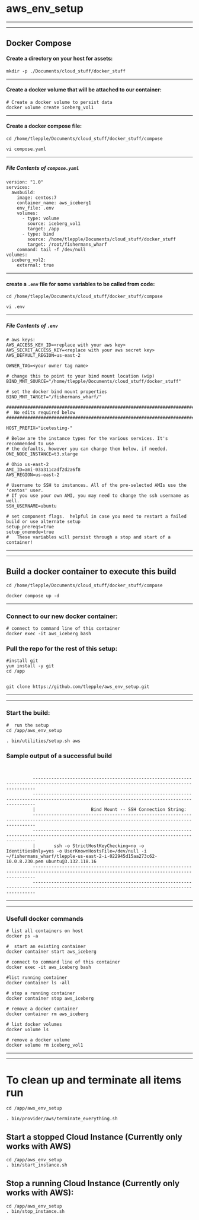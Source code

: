 # aws_env_setup

---
---
##  Docker Compose 

####  Create a directory on your host for assets:

```
mkdir -p ./Documents/cloud_stuff/docker_stuff
```
---

####  Create a docker volume that will be attached to our container:

```
# Create a docker volume to persist data
docker volume create iceberg_vol1
```
---

####  Create a docker compose file:

```
cd /home/tlepple/Documents/cloud_stuff/docker_stuff/compose

vi compose.yaml
```
---


#####  File Contents of `compose.yaml`

```
version: "1.0"
services:
  awsbuild:
    image: centos:7
    container_name: aws_iceberg1
    env_file: .env
    volumes:
      - type: volume
        source: iceberg_vol1
        target: /app
      - type: bind
        source: /home/tlepple/Documents/cloud_stuff/docker_stuff
        target: /root/fishermans_wharf
    command: tail -f /dev/null
volumes:
  iceberg_vol2:
    external: true
```
---

####  create a `.env` file for some variables to be called from code:

```
cd /home/tlepple/Documents/cloud_stuff/docker_stuff/compose

vi .env

```
---

#####  File Contents of `.env`

```
# aws keys:
AWS_ACCESS_KEY_ID=<replace with your aws key>
AWS_SECRET_ACCESS_KEY=<replace with your aws secret key>
AWS_DEFAULT_REGION=us-east-2

OWNER_TAG=<your owner tag name>

# change this to point to your bind mount location (wip)
BIND_MNT_SOURCE="/home/tlepple/Documents/cloud_stuff/docker_stuff"

# set the docker bind mount properties
BIND_MNT_TARGET="/fishermans_wharf/"

###############################################################################
#  No edits required below
###############################################################################

HOST_PREFIX="icetesting-"

# Below are the instance types for the various services. It's recommended to use
# the defaults, however you can change them below, if needed.
ONE_NODE_INSTANCE=t3.xlarge

# Ohio us-east-2
AMI_ID=ami-03a311cadf2d2a6f8
AWS_REGION=us-east-2

# Username to SSH to instances. All of the pre-selected AMIs use the 'centos' user.
# If you use your own AMI, you may need to change the ssh username as well.
SSH_USERNAME=ubuntu

# set component flags.  helpful in case you need to restart a failed build or use alternate setup
setup_prereqs=true
setup_onenode=true
#   These variables will persist through a stop and start of a container!
```
---
---


## Build a docker container to execute this build

```
cd /home/tlepple/Documents/cloud_stuff/docker_stuff/compose

docker compose up -d
```

---

###  Connect to our new docker container:

```
# connect to command line of this container
docker exec -it aws_iceberg bash
```


### Pull the repo for the rest of this setup:

```
#install git
yum install -y git
cd /app    


git clone https://github.com/tlepple/aws_env_setup.git

```
---
---

### Start the build:

```
#  run the setup
cd /app/aws_env_setup

. bin/utilities/setup.sh aws

```


### Sample output of a successful build


```


          ---------------------------------------------------------------------------------------------------------------------------------------------
          ---------------------------------------------------------------------------------------------------------------------------------------------
          |                  	Bind Mount -- SSH Connection String:                                                                                                            
          ---------------------------------------------------------------------------------------------------------------------------------------------
          ---------------------------------------------------------------------------------------------------------------------------------------------
          |       ssh -o StrictHostKeyChecking=no -o IdentitiesOnly=yes -o UserKnownHostsFile=/dev/null -i ~/fishermans_wharf/tlepple-us-east-2-i-022945d15aa273c62-10.0.8.230.pem ubuntu@3.132.118.16          
          ---------------------------------------------------------------------------------------------------------------------------------------------
          ---------------------------------------------------------------------------------------------------------------------------------------------
```

---
---

### Usefull docker commands

```
# list all containers on host
docker ps -a

#  start an existing container
docker container start aws_iceberg

# connect to command line of this container
docker exec -it aws_iceberg bash

#list running container
docker container ls -all

# stop a running container
docker container stop aws_iceberg

# remove a docker container
docker container rm aws_iceberg

# list docker volumes
docker volume ls

# remove a docker volume
docker volume rm iceberg_vol1
```
---
---

# To clean up and terminate all items run

```
cd /app/aws_env_setup

. bin/provider/aws/terminate_everything.sh

```



## Start a stopped Cloud Instance (Currently only works with AWS)
```
cd /app/aws_env_setup
. bin/start_instance.sh

```

## Stop a running Cloud Instance (Currently only works with AWS):
```
cd /app/aws_env_setup
. bin/stop_instance.sh
```

